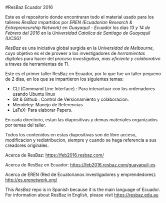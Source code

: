 #ResBaz Ecuador 2016

Este es el repositorio donde encontraran todo el material usado para los talleres *ResBaz* impartidos por *EREN (Ecuadorian Research & Entrepreneurship Network)* en 
*Guayaquil - Ecuador* los dias *13 y 14 de Febrero del 2016* en la *Universidad Catolica de Santiago de Guayaquil (UCSG)*

*ResBaz* es una iniciativa global surgida en la  *Universidad de Melbourne*, cuyo objetivo es el de proveer a los investigadores
de *herramientas digitales* para hacer del *proceso investigativo, mas eficiente y colaborativo* a traves de herramientas de TI.

Este es el primer taller ResBaz en Ecuador, por lo que fue un taller pequeno de 2 dias, en los que se impartieron los siguientes temas:
- CLI (Command Line Interface) : Para interactuar con los ordenadores usando Ubuntu linux
- Git & Github : Control de Versionamiento y colaboracion.
- Mendeley: Manejo de Referencias
- LaTeX: Para elaborar Papers.

En cada directorio, estan las diapositivas y demas materiales organizados por temas del taller.

Todos los contenidos en estas diapositivas son de libre acceso, modificacion y redistribucion, siempre y cuando
se haga referencia a sus creadores originales.

Acerca de ResBaz: https://feb2016.resbaz.com/

Acerca de ResBaz en Ecuador: https://feb2016.resbaz.com/guayaquil-es

Acerca de EREN (Red de Ecuatorianos investigadores y emprendedores): http://es.erenetwork.org/ 

This *ResBaz* repo is in Spanish because it is the main language of Ecuador. For information about ResBaz in 
English, please visit https://resbaz.edu.au
